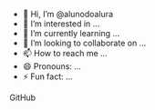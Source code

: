 - 👋 Hi, I’m @alunodoalura
- 👀 I’m interested in ...
- 🌱 I’m currently learning ...
- 💞️ I’m looking to collaborate on ...
- 📫 How to reach me ...
- 😄 Pronouns: ...
- ⚡ Fun fact: ...

<!---
alunodoalura/alunodoalura is a ✨ special ✨ repository because its `README.md` (this file) appears on your GitHub profile.
You can click the Preview link to take a look at your changes.
--->GitHub
